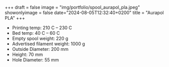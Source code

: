 +++
draft = false
image = "img/portfolio/spool_aurapol_pla.jpeg"
showonlyimage = false
date="2024-08-05T12:32:40+0200"
title = "Aurapol PLA"
+++

* Printing temp: 210 C – 230 C
* Bed temp: 40 C – 60 C
* Empty spool weight: 220 g
* Advertised filament weight: 1000 g
* Outside Diameter: 200 mm
* Height: 70 mm
* Hole Diameter: 55 mm
<!--more-->
